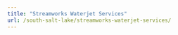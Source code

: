 ```yaml
---
title: "Streamworks Waterjet Services"
url: /south-salt-lake/streamworks-waterjet-services/
---
```

